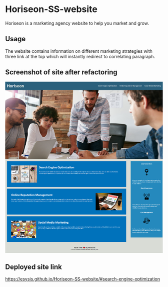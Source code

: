 # Horiseon-SS-website

Horiseon is a marketing agency website to help you market and grow.

## Usage

The website contains information on different marketing strategies with three link at the top which will instantly redirect to correlating paragraph.

## Screenshot of site after refactoring 

![This is a screenshot of the site after being changed for accessibility and code cleaning](./Assets/images/Project1screenshot.png)

## Deployed site link

https://esysis.github.io/Horiseon-SS-website/#search-engine-optimization